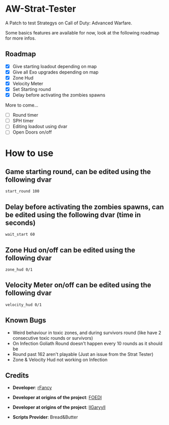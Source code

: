 # AW-Strat-Tester

A Patch to test Strategys on Call of Duty: Advanced Warfare.

Some basics features are available for now, look at the following roadmap for more infos.

## Roadmap

- [x] Give starting loadout depending on map
- [x] Give all Exo upgrades depending on map
- [x] Zone Hud
- [x] Velocity Meter
- [x] Set Starting round
- [x] Delay before activating the zombies spawns

More to come... 

- [ ] Round timer
- [ ] SPH timer
- [ ] Editing loadout using dvar
- [ ] Open Doors on/off

# How to use
## Game starting round, can be edited using the following dvar
```
start_round 100
```

## Delay before activating the zombies spawns, can be edited using the following dvar (time in seconds)
```
wait_start 60
```

## Zone Hud on/off can be edited using the following dvar
```
zone_hud 0/1
```

## Velocity Meter on/off can be edited using the following dvar
```
velocity_hud 0/1
```

## Known Bugs

- Weird behaviour in toxic zones, and during survivors round (like have 2 consecutive toxic rounds or survivors)
- On Infection Goliath Round doesn't happen every 10 rounds as it should be
- Round past 162 aren't playable (Just an issue from the Strat Tester)
- Zone & Velocity Hud not working on Infection

## Credits

- **Developer**: [rFancy](https://github.com/IITreborII)
- **Developer at origins of the project**: [FOEDI](https://github.com/FOEDI)
- **Developer at origins of the project**: [llGaryyll](https://www.twitch.tv/ligaryyil)

- **Scripts Provider**: Bread&Butter

